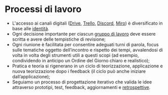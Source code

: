 # Processi di lavoro

* L'accesso ai canali digitali ([Drive](../partecipazione/ambienti-digitali/drive.md), [Trello](../partecipazione/ambienti-digitali/trello.md), [Discord](../partecipazione/ambienti-digitali/discord.md), [Miro](../partecipazione/ambienti-digitali/miro.md)) è diversificato in base alle [identità](../lecosistema/le-identita/).
* Ogni decisione importante per ciascun [gruppo di lavoro](../partecipazione/gruppi.md) deve essere scritta e avere delle tempistiche di revisione;
* Ogni riunione è facilitata per consentire adeguati turni di parola, focus sulle tematiche oggetto dell’incontro e rispetto dei tempi, avvalendosi di volta in volta degli strumenti utili a questi scopi (ad esempio, condividendo in anticipo un Ordine del Giorno chiaro e realistico);
* Pratica e teoria si rigenerano in un ciclo di teorizzazione, applicazione e nuova teorizzazione dopo i feedback (il ciclo può anche iniziare dall’applicazione);
* Seguiamo un processo di progettazione iterativo che valida le idee attraverso prototipi, test, feedback, aggiornamenti e [retrospettive](../partecipazione/ritualita-interne.md).
